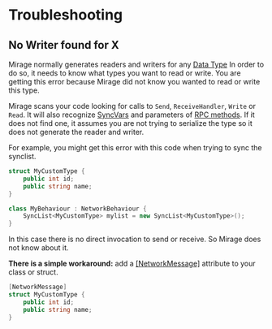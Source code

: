 # Troubleshooting

## No Writer found for X

Mirage normally generates readers and writers for any [Data Type](../Guides/DataTypes.md)
In order to do so,  it needs to know what types you want to read or write.
You are getting this error because Mirage did not know you wanted to read or write this type.

Mirage scans your code looking for calls to `Send`, `ReceiveHandler`, `Write` or `Read`. It will also recognize [SyncVars](../Guides/Sync/index.md) and parameters of [RPC methods](../Guides/RemoteCalls/index.md). If it does not find one,  it assumes you are not trying to serialize the type so it does not generate the reader and writer.

For example, you might get this error with this code when trying to sync the synclist.

```cs
struct MyCustomType {
    public int id;
    public string name;
}

class MyBehaviour : NetworkBehaviour {
    SyncList<MyCustomType> mylist = new SyncList<MyCustomType>();
}
```

In this case there is no direct invocation to send or receive.  So Mirage does not know about it. 

**There is a simple workaround:** add a [[NetworkMessage]](xref:Mirage.NetworkMessageAttribute) attribute to your class or struct.
```cs
[NetworkMessage]
struct MyCustomType {
    public int id;
    public string name;
}
```

